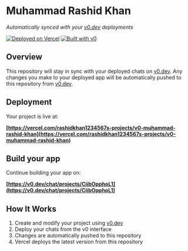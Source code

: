 # Muhammad Rashid Khan

*Automatically synced with your [v0.dev](https://v0.dev) deployments*

[![Deployed on Vercel](https://img.shields.io/badge/Deployed%20on-Vercel-black?style=for-the-badge&logo=vercel)](https://vercel.com/rashidkhan1234567s-projects/v0-muhammad-rashid-khan)
[![Built with v0](https://img.shields.io/badge/Built%20with-v0.dev-black?style=for-the-badge)](https://v0.dev/chat/projects/CiibOpphoL1)

## Overview

This repository will stay in sync with your deployed chats on [v0.dev](https://v0.dev).
Any changes you make to your deployed app will be automatically pushed to this repository from [v0.dev](https://v0.dev).

## Deployment

Your project is live at:

**[https://vercel.com/rashidkhan1234567s-projects/v0-muhammad-rashid-khan](https://vercel.com/rashidkhan1234567s-projects/v0-muhammad-rashid-khan)**

## Build your app

Continue building your app on:

**[https://v0.dev/chat/projects/CiibOpphoL1](https://v0.dev/chat/projects/CiibOpphoL1)**

## How It Works

1. Create and modify your project using [v0.dev](https://v0.dev)
2. Deploy your chats from the v0 interface
3. Changes are automatically pushed to this repository
4. Vercel deploys the latest version from this repository